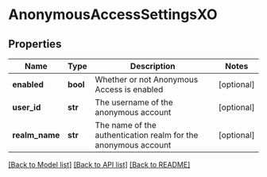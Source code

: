 # AnonymousAccessSettingsXO

## Properties
Name | Type | Description | Notes
------------ | ------------- | ------------- | -------------
**enabled** | **bool** | Whether or not Anonymous Access is enabled | [optional] 
**user_id** | **str** | The username of the anonymous account | [optional] 
**realm_name** | **str** | The name of the authentication realm for the anonymous account | [optional] 

[[Back to Model list]](../README.md#documentation-for-models) [[Back to API list]](../README.md#documentation-for-api-endpoints) [[Back to README]](../README.md)


